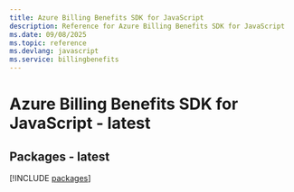 ```yaml
---
title: Azure Billing Benefits SDK for JavaScript
description: Reference for Azure Billing Benefits SDK for JavaScript
ms.date: 09/08/2025
ms.topic: reference
ms.devlang: javascript
ms.service: billingbenefits
---
```

# Azure Billing Benefits SDK for JavaScript - latest
## Packages - latest
[!INCLUDE [packages](billing-benefits-index.md)]